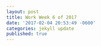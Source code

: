 ```yaml
---
layout: post
title: Work Week 6 of 2017
date: '2017-02-04 20:53:49 -0600'
categories: jekyll update
published: true
---
```

